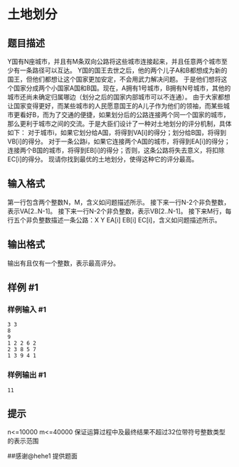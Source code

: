 # 土地划分

## 题目描述

Y国有N座城市，并且有M条双向公路将这些城市连接起来，并且任意两个城市至少有一条路径可以互达。  Y国的国王去世之后，他的两个儿子A和B都想成为新的国王，但他们都想让这个国家更加安定，不会用武力解决问题。  于是他们想将这个国家分成两个小国家A国和B国。现在，A拥有1号城市，B拥有N号城市，其他的城市还尚未确定归属哪边（划分之后的国家内部城市可以不连通）。  由于大家都想让国家变得更好，而某些城市的人民愿意国王的A儿子作为他们的领袖，而某些城市更看好B，而为了交通的便捷，如果划分后的公路连接两个同一个国家的城市，那么更利于城市之间的交流。于是大臣们设计了一种对土地划分的评分机制，具体如下：  对于城市i，如果它划分给A国，将得到VA[i]的得分；划分给B国，将得到VB[i]的得分。  对于一条公路i，如果它连接两个A国的城市，将得到EA[i]的得分；连接两个B国的城市，将得到EB[i]的得分；否则，这条公路将失去意义，将扣除EC[i]的得分。  现请你找到最优的土地划分，使得这种它的评分最高。 

## 输入格式

第一行包含两个整数N，M，含义如问题描述所示。  接下来一行N-2个非负整数，表示VA[2..N-1]。  接下来一行N-2个非负整数，表示VB[2..N-1]。  接下来M行，每行五个非负整数描述一条公路：X Y EA[i] EB[i] EC[i]，含义如问题描述所示。 


## 输出格式

输出有且仅有一个整数，表示最高评分。

## 样例 #1

### 样例输入 #1
```
3 3 
8 
9 
1 2 2 6 2 
2 3 8 5 7 
1 3 9 4 1
```

### 样例输出 #1

```
11
```

## 提示

n<=10000
m<=40000
保证运算过程中及最终结果不超过32位带符号整数类型的表示范围

##感谢@hehe1 提供题面
